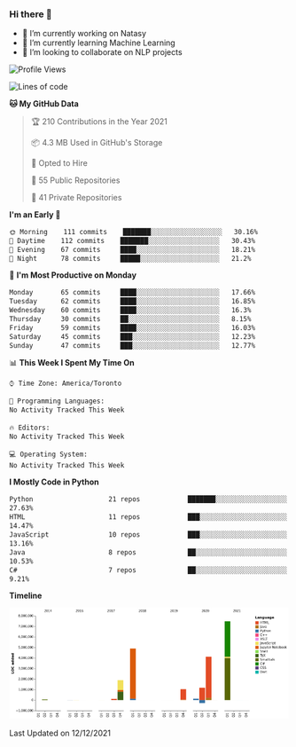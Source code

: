 ### Hi there 👋

<!--
**disooqi/disooqi** is a ✨ _special_ ✨ repository because its `README.md` (this file) appears on your GitHub profile.
-->
- 🔭 I’m currently working on Natasy
- 🌱 I’m currently learning Machine Learning
- 👯 I’m looking to collaborate on NLP projects
<!--
- 🤔 I’m looking for help with ...
- 💬 Ask me about ...
- 📫 How to reach me: http://mohamed.eldesouki.ca
- 😄 Pronouns: ...
- ⚡ Fun fact: ...
-->

<!--START_SECTION:waka-->
![Profile Views](http://img.shields.io/badge/Profile%20Views-0-blue)

![Lines of code](https://img.shields.io/badge/From%20Hello%20World%20I%27ve%20Written-18%20Million%20lines%20of%20code-blue)

**🐱 My GitHub Data** 

> 🏆 210 Contributions in the Year 2021
 > 
> 📦 4.3 MB Used in GitHub's Storage 
 > 
> 💼 Opted to Hire
 > 
> 📜 55 Public Repositories 
 > 
> 🔑 41 Private Repositories  
 > 
**I'm an Early 🐤** 

```text
🌞 Morning    111 commits    ███████░░░░░░░░░░░░░░░░░░   30.16% 
🌆 Daytime    112 commits    ███████░░░░░░░░░░░░░░░░░░   30.43% 
🌃 Evening    67 commits     ████░░░░░░░░░░░░░░░░░░░░░   18.21% 
🌙 Night      78 commits     █████░░░░░░░░░░░░░░░░░░░░   21.2%

```
📅 **I'm Most Productive on Monday** 

```text
Monday       65 commits     ████░░░░░░░░░░░░░░░░░░░░░   17.66% 
Tuesday      62 commits     ████░░░░░░░░░░░░░░░░░░░░░   16.85% 
Wednesday    60 commits     ████░░░░░░░░░░░░░░░░░░░░░   16.3% 
Thursday     30 commits     ██░░░░░░░░░░░░░░░░░░░░░░░   8.15% 
Friday       59 commits     ████░░░░░░░░░░░░░░░░░░░░░   16.03% 
Saturday     45 commits     ███░░░░░░░░░░░░░░░░░░░░░░   12.23% 
Sunday       47 commits     ███░░░░░░░░░░░░░░░░░░░░░░   12.77%

```


📊 **This Week I Spent My Time On** 

```text
⌚︎ Time Zone: America/Toronto

💬 Programming Languages: 
No Activity Tracked This Week

🔥 Editors: 
No Activity Tracked This Week

💻 Operating System: 
No Activity Tracked This Week

```

**I Mostly Code in Python** 

```text
Python                   21 repos            ███████░░░░░░░░░░░░░░░░░░   27.63% 
HTML                     11 repos            ███░░░░░░░░░░░░░░░░░░░░░░   14.47% 
JavaScript               10 repos            ███░░░░░░░░░░░░░░░░░░░░░░   13.16% 
Java                     8 repos             ██░░░░░░░░░░░░░░░░░░░░░░░   10.53% 
C#                       7 repos             ██░░░░░░░░░░░░░░░░░░░░░░░   9.21%

```


**Timeline**

![Chart not found](https://raw.githubusercontent.com/disooqi/disooqi/master/charts/bar_graph.png) 


 Last Updated on 12/12/2021
<!--END_SECTION:waka-->

